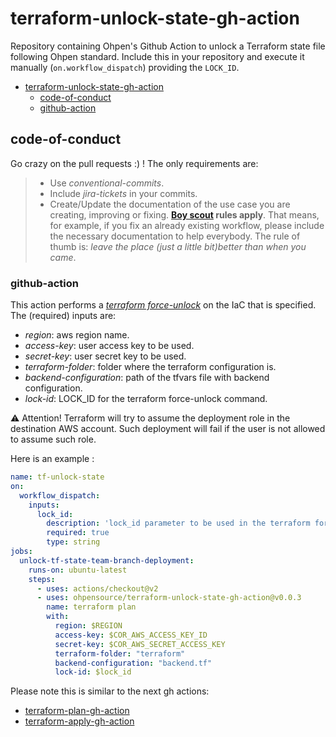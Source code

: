 # terraform-unlock-state-gh-action
Repository containing Ohpen's Github Action to unlock a Terraform state file following Ohpen standard. Include this in your repository and execute it manually (`on.workflow_dispatch`) providing the `LOCK_ID`. 

- [terraform-unlock-state-gh-action](#terraform-unlock-state-gh-action)
  - [code-of-conduct](#code-of-conduct)
  - [github-action](#github-action)

## code-of-conduct

Go crazy on the pull requests :) ! The only requirements are:

> - Use _conventional-commits_.
> - Include _jira-tickets_ in your commits.
> - Create/Update the documentation of the use case you are creating, improving or fixing. **[Boy scout](https://biratkirat.medium.com/step-8-the-boy-scout-rule-robert-c-martin-uncle-bob-9ac839778385) rules apply**. That means, for example, if you fix an already existing workflow, please include the necessary documentation to help everybody. The rule of thumb is: _leave the place (just a little bit)better than when you came_.

### github-action

This action performs a [_terraform force-unlock_](https://www.terraform.io/cli/commands/force-unlock) on the IaC that is specified. The (required) inputs are:

- _region_: aws region name.
- _access-key_: user access key to be used.
- _secret-key_: user secret key to be used.
- _terraform-folder_: folder where the terraform configuration is.
- _backend-configuration_: path of the tfvars file with backend configuration.
- _lock-id_: LOCK_ID for the terraform force-unlock command.

⚠️ Attention! Terraform will try to assume the deployment role in the destination AWS account. Such deployment will fail if the user is not allowed to assume such role.

Here is an example :

```yaml
name: tf-unlock-state
on:
  workflow_dispatch:
    inputs:
      lock_id:
        description: 'lock_id parameter to be used in the terraform force-unlock. e.g. 4822a3d3-f330-1h28-1aa3-d04458a06087'
        required: true 
        type: string 
jobs:
  unlock-tf-state-team-branch-deployment:
    runs-on: ubuntu-latest
    steps:
      - uses: actions/checkout@v2
      - uses: ohpensource/terraform-unlock-state-gh-action@v0.0.3
        name: terraform plan
        with:
          region: $REGION
          access-key: $COR_AWS_ACCESS_KEY_ID
          secret-key: $COR_AWS_SECRET_ACCESS_KEY
          terraform-folder: "terraform"
          backend-configuration: "backend.tf"
          lock-id: $lock_id
```

Please note this is similar to the next gh actions:
* [terraform-plan-gh-action](https://github.com/ohpensource/terraform-plan-gh-action)
* [terraform-apply-gh-action](https://github.com/ohpensource/terraform-apply-gh-action)